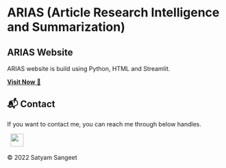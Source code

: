 # ARIAS (Article Research Intelligence and Summarization)

## ARIAS Website
ARIAS website is build using Python, HTML and Streamlit.

<a href="https://psychedelic2007-arias-arias-zz6uip.streamlit.app/" target="_blank">**Visit Now** 🚀</a>

<h2>📬 Contact</h2>


If you want to contact me, you can reach me through below handles.

&nbsp;&nbsp;<a href="linkedin.com/in/satyam-sangeet-a8a604119"><img src="https://www.felberpr.com/wp-content/uploads/linkedin-logo.png" width="30"></img></a>

© 2022 Satyam Sangeet
